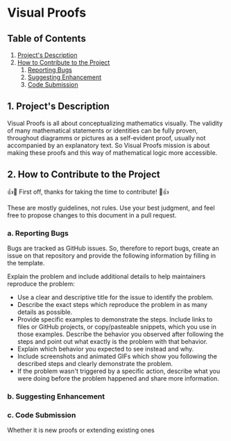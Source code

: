# Visual Proofs 

## Table of Contents
1. [ Project's Description ](#desc)
2. [ How to Contribute to the Project ](#contribute) 
   1. [ Reporting Bugs ](#bugs)
   2. [ Suggesting Enhancement ](#sugg)
   3. [ Code Submission ](#subs)



<a name="desc"></a>
## 1. Project's Description
Visual Proofs is all about conceptualizing mathematics visually. The validity of many mathematical statements or identities
can be fully proven, throughout diagramms or pictures as a self-evident proof, usually not accompanied by an explanatory text.
So Visual Proofs mission is about making these proofs and this way of mathematical logic more accessible. 

<a name="contribute"></a>
## 2. How to Contribute to the Project

👍🎉 First off, thanks for taking the time to contribute! 🎉👍

These are mostly guidelines, not rules. Use your best judgment, and feel free to propose changes to this document in a pull request.

<a name="bugs"></a>
### a. Reporting Bugs

Bugs are tracked as GitHub issues. So, therefore to report bugs, create an issue on that repository and provide the following information by filling in the template.

Explain the problem and include additional details to help maintainers reproduce the problem:

- Use a clear and descriptive title for the issue to identify the problem.
- Describe the exact steps which reproduce the problem in as many details as possible.
- Provide specific examples to demonstrate the steps. Include links to files or GitHub projects, or copy/pasteable snippets, which you use in those examples. Describe the behavior you observed after following the steps and point out what exactly is the problem with that behavior.
- Explain which behavior you expected to see instead and why.
- Include screenshots and animated GIFs which show you following the described steps and clearly demonstrate the problem. 
- If the problem wasn't triggered by a specific action, describe what you were doing before the problem happened and share more information.

<a name="suggs"></a>
### b. Suggesting Enhancement

<a name="subs"></a>
### c. Code Submission
Whether it is new proofs or extending existing ones



### 


